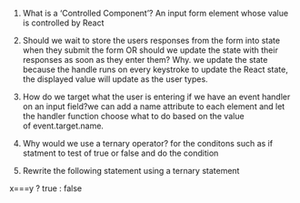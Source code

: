 1. What is a ‘Controlled Component’? An input form element whose value is controlled by React 
2. Should we wait to store the users responses from the form into state when they submit the form OR should we update the state with their responses as soon as they enter them? Why. we update the state because the handle runs on every keystroke to update the React state, the displayed value will update as the user types.
3. How do we target what the user is entering if we have an event handler on an input field?we can add a name attribute to each element and let the handler function choose what to do based on the value of event.target.name.




4. Why would we use a ternary operator? for the conditons such as if statment to test of true or false and do the condition
5. Rewrite the following statement using a ternary statement

x===y ? true : false